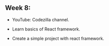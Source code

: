 ## Week 8:

- YouTube: Codezilla channel.

- Learn basics of React framework.

- Create a simple project with react framework.